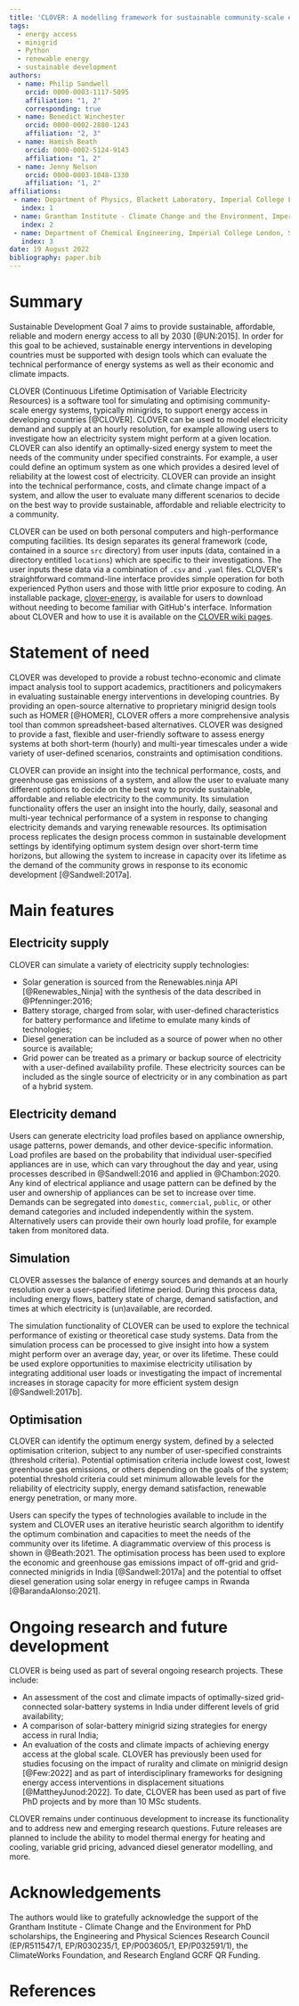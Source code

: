 ```yaml
---
title: 'CLOVER: A modelling framework for sustainable community-scale energy systems'
tags:
  - energy access
  - minigrid
  - Python
  - renewable energy
  - sustainable development
authors:
  - name: Philip Sandwell
    orcid: 0000-0003-1117-5095
    affiliation: "1, 2"
    corresponding: true
  - name: Benedict Winchester
    orcid: 0000-0002-2880-1243
    affiliation: "2, 3"
  - name: Hamish Beath
    orcid: 0000-0002-5124-9143
    affiliation: "1, 2"
  - name: Jenny Nelson
    orcid: 0000-0003-1048-1330
    affiliation: "1, 2"
affiliations:
 - name: Department of Physics, Blackett Laboratory, Imperial College London, SW7 2AZ, United Kingdom
   index: 1
 - name: Grantham Institute - Climate Change and the Environment, Imperial College London, SW7 2AZ, United Kingdom
   index: 2
 - name: Department of Chemical Engineering, Imperial College London, SW7 2AZ, United Kingdom
   index: 3
date: 19 August 2022
bibliography: paper.bib
---
```


# Summary

Sustainable Development Goal 7 aims to provide sustainable, affordable, reliable and modern energy access to all by 2030 [@UN:2015]. In order for this goal to be achieved, sustainable energy interventions in developing countries must be supported with design tools which can evaluate the technical performance of energy systems as well as their economic and climate impacts.

CLOVER (Continuous Lifetime Optimisation of Variable Electricity Resources) is a software tool for simulating and optimising community-scale energy systems, typically minigrids, to support energy access in developing countries [@CLOVER]. CLOVER can be used to model electricity demand and supply at an hourly resolution, for example allowing users to investigate how an electricity system might perform at a given location. CLOVER can also identify an optimally-sized energy system to meet the needs of the community under specified constraints. For example, a user could define an optimum system as one which provides a desired level of reliability at the lowest cost of electricity. CLOVER can provide an insight into the technical performance, costs, and climate change impact of a system, and allow the user to evaluate many different scenarios to decide on the best way to provide sustainable, affordable and reliable electricity to a community.

CLOVER can be used on both personal computers and high-performance computing facilities. Its design separates its general framework (code, contained in a source `src` directory) from user inputs (data, contained in a directory entitled `locations`) which are specific to their investigations. The user inputs these data via a combination of `.csv` and `.yaml` files. CLOVER's straightforward command-line interface provides simple operation for both experienced Python users and those with little prior exposure to coding. An installable package, [clover-energy](https://pypi.org/project/clover-energy/), is available for users to download without needing to become familiar with GitHub's interface. Information about CLOVER and how to use it is available on the [CLOVER wiki pages](https://github.com/CLOVER-energy/CLOVER/wiki).

# Statement of need

CLOVER was developed to provide a robust techno-economic and climate impact analysis tool to support academics, practitioners and policymakers in evaluating sustainable energy interventions in developing countries. By providing an open-source alternative to proprietary minigrid design tools such as HOMER [@HOMER], CLOVER offers a more comprehensive analysis tool than common spreadsheet-based alternatives. CLOVER was designed to provide a fast, flexible and user-friendly software to assess energy systems at both short-term (hourly) and multi-year timescales under a wide variety of user-defined scenarios, constraints and optimisation conditions.

CLOVER can provide an insight into the technical performance, costs, and greenhouse gas emissions of a system, and allow the user to evaluate many different options to decide on the best way to provide sustainable, affordable and reliable electricity to the community. Its simulation functionality offers the user an insight into the hourly, daily, seasonal and multi-year technical performance of a system in response to changing electricity demands and varying renewable resources. Its optimisation process replicates the design process common in sustainable development settings by identifying optimum system design over short-term time horizons, but allowing the system to increase in capacity over its lifetime as the demand of the community grows in response to its economic development [@Sandwell:2017a].

# Main features

## Electricity supply
CLOVER can simulate a variety of electricity supply technologies:
- Solar generation is sourced from the Renewables.ninja API [@Renewables_Ninja] with the synthesis of the data described in @Pfenninger:2016;
- Battery storage, charged from solar, with user-defined characteristics for battery performance and lifetime to emulate many kinds of technologies;
- Diesel generation can be included as a source of power when no other source is available;
- Grid power can be treated as a primary or backup source of electricity with a user-defined availability profile.
These electricity sources can be included as the single source of electricity or in any combination as part of a hybrid system.

## Electricity demand
Users can generate electricity load profiles based on appliance ownership, usage patterns, power demands, and other device-specific information. Load profiles are based on the probability that individual user-specified appliances are in use, which can vary throughout the day and year, using processes described in @Sandwell:2016 and applied in @Chambon:2020. Any kind of electrical appliance and usage pattern can be defined by the user and ownership of appliances can be set to increase over time. Demands can be segregated into `domestic`, `commercial`, `public`, or other demand categories and included independently within the system. Alternatively users can provide their own hourly load profile, for example taken from monitored data.

## Simulation
CLOVER assesses the balance of energy sources and demands at an hourly resolution over a user-specified lifetime period. During this process data, including energy flows, battery state of charge, demand satisfaction, and times at which electricity is (un)available, are recorded.

The simulation functionality of CLOVER can be used to explore the technical performance of existing or theoretical case study systems. Data from the simulation process can be processed to give insight into how a system might perform over an average day, year, or over its lifetime. These could be used explore opportunities to maximise electricity utilisation by integrating additional user loads or investigating the impact of incremental increases in storage capacity for more efficient system design [@Sandwell:2017b].

## Optimisation
CLOVER can identify the optimum energy system, defined by a selected optimisation criterion, subject to any number of user-specified constraints (threshold criteria). Potential optimisation criteria include lowest cost, lowest greenhouse gas emissions, or others depending on the goals of the system; potential threshold criteria could set minimum allowable levels for the reliability of electricity supply, energy demand satisfaction, renewable energy penetration, or many more.

Users can specify the types of technologies available to include in the system and CLOVER uses an iterative heuristic search algorithm to identify the optimum combination and capacities to meet the needs of the community over its lifetime. A diagrammatic overview of this process is shown in @Beath:2021. The optimisation process has been used to explore the economic and greenhouse gas emissions impact of off-grid and grid-connected minigrids in India [@Sandwell:2017a] and the potential to offset diesel generation using solar energy in refugee camps in Rwanda [@BarandaAlonso:2021].

# Ongoing research and future development
CLOVER is being used as part of several ongoing research projects. These include:
- An assessment of the cost and climate impacts of optimally-sized grid-connected solar-battery systems in India under different levels of grid availability;
- A comparison of solar-battery minigrid sizing strategies for energy access in rural India;
- An evaluation of the costs and climate impacts of achieving energy access at the global scale.
CLOVER has previously been used for studies focusing on the impact of rurality and climate on minigrid design [@Few:2022] and as part of interdisciplinary frameworks for designing energy access interventions in displacement situations [@MattheyJunod:2022]. To date, CLOVER has been used as part of five PhD projects and by more than 10 MSc students. 

CLOVER remains under continuous development to increase its functionality and to address new and emerging research questions. Future releases are planned to include the ability to model thermal energy for heating and cooling, variable grid pricing, advanced diesel generator modelling, and more.

# Acknowledgements
The authors would like to gratefully acknowledge the support of the Grantham Institute - Climate Change and the Environment for PhD scholarships, the Engineering and Physical Sciences Research Council (EP/R511547/1, EP/R030235/1, EP/P003605/1, EP/P032591/1), the ClimateWorks Foundation, and Research England GCRF QR Funding.

# References
